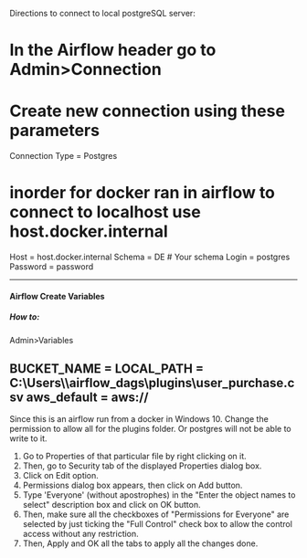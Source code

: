 Directions to connect to local postgreSQL server:

# In the Airflow header go to Admin>Connection
# Create new connection using these parameters

Connection Type = Postgres
# inorder for docker ran in airflow to connect to localhost use host.docker.internal
Host = host.docker.internal
Schema = DE # Your schema
Login = postgres
Password = password

--------------------------------------------------------------------------------------------

#### Airflow Create Variables
##### How to:
Admin>Variables

BUCKET_NAME = <aws bucket name>
LOCAL_PATH = C:\\Users\\<user>\\airflow_dags\\plugins\\user_purchase.csv
aws_default = aws://
----------------------------------------------------------------------------------------

Since this is an airflow run from a docker in Windows 10. 
Change the permission to allow all for the plugins folder.
Or postgres will not be able to write to it.

1. Go to Properties of that particular file by right clicking on it.
2. Then, go to Security tab of the displayed Properties dialog box. 
3. Click on Edit option.
4. Permissions dialog box appears, then click on Add button. 
5. Type 'Everyone' (without apostrophes) in the "Enter the object names to select" description box 
    and click on OK button. 
6. Then, make sure all the checkboxes of "Permissions for Everyone" are selected by 
    just ticking the "Full Control" check box to allow the control access without any restriction.
7. Then, Apply and OK all the tabs to apply all the changes done.
